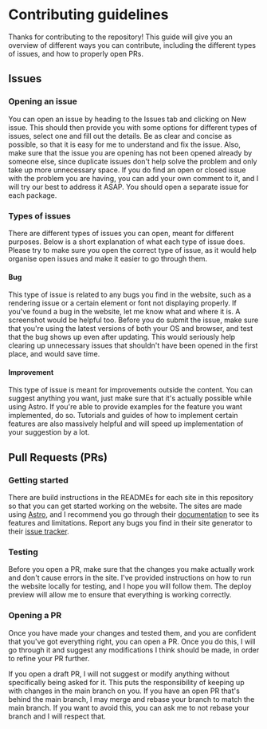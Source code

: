 # Contributing guidelines

Thanks for contributing to the repository! This guide will give you an overview of different ways you can contribute,
including the different types of issues, and how to properly open PRs.

## Issues

### Opening an issue

You can open an issue by heading to the Issues tab and clicking on New issue. This should then provide you with some
options for different types of issues, select one and fill out the details. Be as clear and concise as possible, so that
it is easy for me to understand and fix the issue. Also, make sure that the issue you are opening has not been opened
already by someone else, since duplicate issues don't help solve the problem and only take up more unnecessary space. If
you do find an open or closed issue with the problem you are having, you can add your own comment to it, and I will try
our best to address it ASAP. You should open a separate issue for each package.

### Types of issues

There are different types of issues you can open, meant for different purposes. Below is a short explanation of what
each type of issue does. Please try to make sure you open the correct type of issue, as it would help organise open
issues and make it easier to go through them.

#### Bug

This type of issue is related to any bugs you find in the website, such as a rendering issue or a certain element or
font not displaying properly. If you've found a bug in the website, let me know what and where it is. A screenshot would
be helpful too. Before you do submit the issue, make sure that you're using the latest versions of both your OS and
browser, and test that the bug shows up even after updating. This would seriously help clearing up unnecessary issues
that shouldn't have been opened in the first place, and would save time.

#### Improvement

This type of issue is meant for improvements outside the content. You can suggest anything you want, just make sure that
it's actually possible while using Astro. If you're able to provide examples for the feature you want implemented, do
so. Tutorials and guides of how to implement certain features are also massively helpful and will speed up
implementation of your suggestion by a lot.

## Pull Requests (PRs)

### Getting started

There are build instructions in the READMEs for each site in this repository so that you can get started working on
the website. The sites are made using [Astro](https://github.com/withastro/astro), and I recommend you go through
their [documentation](https://docs.astro.build) to see its features and limitations. Report any bugs you find in their
site generator to their [issue tracker](https://github.com/withastro/astro/issues).

### Testing

Before you open a PR, make sure that the changes you make actually work and don't cause errors in the site. I've
provided instructions on how to run the website locally for testing, and I hope you will follow them. The deploy preview
will allow me to ensure that everything is working correctly.

### Opening a PR

Once you have made your changes and tested them, and you are confident that you've got everything right, you can open a
PR. Once you do this, I will go through it and suggest any modifications I think should be made, in order to refine your
PR further.

If you open a draft PR, I will not suggest or modify anything without specifically being asked for it. This puts the
responsibility of keeping up with changes in the main branch on you. If you have an open PR that's behind the main
branch, I may merge and rebase your branch to match the main branch. If you want to avoid this, you can ask me to not
rebase your branch and I will respect that.
